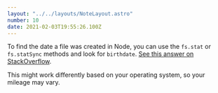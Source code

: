 ```yaml
---
layout: "../../layouts/NoteLayout.astro"
number: 10
date: 2021-02-03T19:55:26.100Z
---
```


To find the date a file was created in Node, you can use the `fs.stat` or `fs.statSync` methods and look for `birthdate`. [See this answer on StackOverflow](https://stackoverflow.com/a/28886086).

This might work differently based on your operating system, so your mileage may vary.
